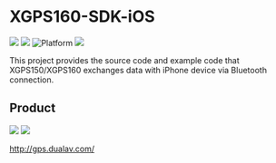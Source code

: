 # XGPS160-SDK-iOS

![](https://img.shields.io/badge/language-swift3-orange.svg?style=flat)
![](https://img.shields.io/badge/sdk-objectiveC-orange.svg?style=flat)
![Platform](https://img.shields.io/cocoapods/p/LFAlertController.svg?style=flat)
![](https://img.shields.io/badge/version-2.2-blue.svg?style=flat)

This project provides the source code and example code that XGPS150/XGPS160 exchanges data with iPhone device via Bluetooth connection.

## Product
![](http://gps.dualav.com/wp-content/uploads/xgps150_HeaderImage.jpg) ![](http://gps.dualav.com/wp-content/uploads/xgps160_HeaderImage.jpg)


http://gps.dualav.com/
